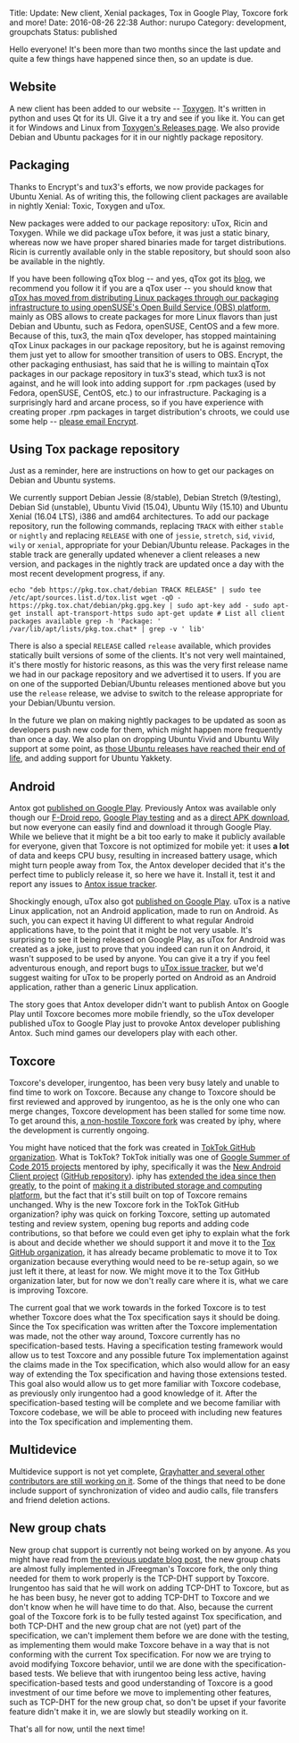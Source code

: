 Title: Update: New client, Xenial packages, Tox in Google Play, Toxcore fork and more!
Date: 2016-08-26 22:38
Author: nurupo
Category: development, groupchats
Status: published

Hello everyone! It's been more than two months since the last update and
quite a few things have happened since then, so an update is due.

Website
-------

A new client has been added to our website --
[Toxygen](https://tox.chat/clients.html). It's written in python and
uses Qt for its UI. Give it a try and see if you like it. You can get it
for Windows and Linux from [Toxygen's Releases
page](https://github.com/toxygen-project/toxygen/releases). We also
provide Debian and Ubuntu packages for it in our nightly package
repository.

Packaging
---------

Thanks to Encrypt's and tux3's efforts, we now provide packages for
Ubuntu Xenial. As of writing this, the following client packages are
available in nightly Xenial: Toxic, Toxygen and uTox.

New packages were added to our package repository: uTox, Ricin and
Toxygen. While we did package uTox before, it was just a static binary,
whereas now we have proper shared binaries made for target
distributions. Ricin is currently available only in the stable
repository, but should soon also be available in the nightly.

If you have been following qTox blog -- and yes, qTox got its
[blog](https://qtox.github.io/blog), we recommend you follow it if you
are a qTox user -- you should know that [qTox has moved from
distributing Linux packages through our packaging infrastructure to
using openSUSE's Open Build Service (OBS)
platform](https://qtox.github.io/blog/2016/08/10/Hello-World.html),
mainly as OBS allows to create packages for more Linux flavors than just
Debian and Ubuntu, such as Fedora, openSUSE, CentOS and a few more.
Because of this, tux3, the main qTox developer, has stopped maintaining
qTox Linux packages in our package repository, but he is against
removing them just yet to allow for smoother transition of users to OBS.
Encrypt, the other packaging enthusiast, has said that he is willing to
maintain qTox packages in our package repository in tux3's stead, which
tux3 is not against, and he will look into adding support for .rpm
packages (used by Fedora, openSUSE, CentOS, etc.) to our infrastructure.
Packaging is a surprisingly hard and arcane process, so if you have
experience with creating proper .rpm packages in target distribution's
chroots, we could use some help -- [please email
Encrypt](mailto:encrypt@encrypt-tips.tk?subject=Help%20with%20rpm%20packaging&cc=infrastructure@tox.chat).

Using Tox package repository
----------------------------

Just as a reminder, here are instructions on how to get our packages on
Debian and Ubuntu systems.

We currently support Debian Jessie (8/stable), Debian Stretch
(9/testing), Debian Sid (unstable), Ubuntu Vivid (15.04), Ubuntu Wily
(15.10) and Ubuntu Xenial (16.04 LTS), i386 and amd64 architectures. To
add our package repository, run the following commands, replacing
`TRACK` with either `stable` or `nightly` and replacing `RELEASE` with
one of `jessie`, `stretch`, `sid`, `vivid`, `wily` or `xenial`,
appropriate for your Debian/Ubuntu release. Packages in the stable track
are generally updated whenever a client releases a new version, and
packages in the nightly track are updated once a day with the most
recent development progress, if any.

`echo "deb https://pkg.tox.chat/debian TRACK RELEASE" | sudo tee /etc/apt/sources.list.d/tox.list wget -qO - https://pkg.tox.chat/debian/pkg.gpg.key | sudo apt-key add - sudo apt-get install apt-transport-https sudo apt-get update # List all client packages available grep -h 'Package: ' /var/lib/apt/lists/pkg.tox.chat* | grep -v ' lib'`

There is also a special `RELEASE` called `release` available, which
provides statically built versions of some of the clients. It's not very
well maintained, it's there mostly for historic reasons, as this was the
very first release name we had in our package repository and we
advertised it to users. If you are on one of the supported Debian/Ubuntu
releases mentioned above but you use the `release` release, we advise to
switch to the release appropriate for your Debian/Ubuntu version.

In the future we plan on making nightly packages to be updated as soon
as developers push new code for them, which might happen more frequently
than once a day. We also plan on dropping Ubuntu Vivid and Ubuntu Wily
support at some point, as [those Ubuntu releases have reached their end
of life](https://wiki.ubuntu.com/Releases), and adding support for
Ubuntu Yakkety.

Android
-------

Antox got [published on Google
Play](https://play.google.com/store/apps/details?id=chat.tox.antox).
Previously Antox was available only though our [F-Droid
repo](https://pkg.tox.chat/fdroid/repo), [Google Play
testing](https://play.google.com/apps/testing/chat.tox.antox) and as a
[direct APK download](https://pkg.tox.chat/fdroid/repo/antox.apk), but
now everyone can easily find and download it through Google Play. While
we believe that it might be a bit too early to make it publicly
available for everyone, given that Toxcore is not optimized for mobile
yet: it uses **a lot** of data and keeps CPU busy, resulting in
increased battery usage, which might turn people away from Tox, the
Antox developer decided that it's the perfect time to publicly release
it, so here we have it. Install it, test it and report any issues to
[Antox issue tracker](https://github.com/Antox/Antox/issues).

Shockingly enough, uTox also got [published on Google
Play](https://play.google.com/store/apps/details?id=tox.client.utox).
uTox is a native Linux application, not an Android application, made to
run on Android. As such, you can expect it having UI different to what
regular Android applications have, to the point that it might be not
very usable. It's surprising to see it being released on Google Play, as
uTox for Android was created as a joke, just to prove that you indeed
can run it on Android, it wasn't supposed to be used by anyone. You can
give it a try if you feel adventurous enough, and report bugs to [uTox
issue tracker](https://github.com/GrayHatter/uTox/issues), but we'd
suggest waiting for uTox to be properly ported on Android as an Android
application, rather than a generic Linux application.

The story goes that Antox developer didn't want to publish Antox on
Google Play until Toxcore becomes more mobile friendly, so the uTox
developer published uTox to Google Play just to provoke Antox developer
publishing Antox. Such mind games our developers play with each other.

Toxcore
-------

Toxcore's developer, irungentoo, has been very busy lately and unable to
find time to work on Toxcore. Because any change to Toxcore should be
first reviewed and approved by irungentoo, as he is the only one who can
merge changes, Toxcore development has been stalled for some time now.
To get around this, [a non-hostile Toxcore
fork](https://github.com/TokTok/toxcore) was created by iphy, where the
development is currently ongoing.

You might have noticed that the fork was created in [TokTok GitHub
organization](https://github.com/TokTok). What is TokTok? TokTok
initially was one of [Google Summer of Code 2015
projects](https://www.google-melange.com/archive/gsoc/2015/orgs/tox)
mentored by iphy, specifically it was the [New Android Client
project](https://wiki.tox.chat/developers/gsoc/2015/ideas#new_android_client)
([GitHub repository](https://github.com/iphydf/toktok)). iphy has
[extended the idea since then
greatly](https://toktok.github.io/index.html), to the point of [making
it a distributed storage and computing
platform](https://toktok.github.io/vision.html), but the fact that it's
still built on top of Toxcore remains unchanged. Why is the new Toxcore
fork in the TokTok GitHub organization? iphy was quick on forking
Toxcore, setting up automated testing and review system, opening bug
reports and adding code contributions, so that before we could even get
iphy to explain what the fork is about and decide whether we should
support it and move it to the [Tox GitHub
organization](https://github.com/Tox), it has already became problematic
to move it to Tox organization because everything would need to be
re-setup again, so we just left it there, at least for now. We might
move it to the Tox GitHub organization later, but for now we don't
really care where it is, what we care is improving Toxcore.

The current goal that we work towards in the forked Toxcore is to test
whether Toxcore does what the Tox specification says it should be doing.
Since the Tox specification was written after the Toxcore implementation
was made, not the other way around, Toxcore currently has no
specification-based tests. Having a specification testing framework
would allow us to test Toxcore and any possible future Tox
implementation against the claims made in the Tox specification, which
also would allow for an easy way of extending the Tox specification and
having those extensions tested. This goal also would allow us to get
more familiar with Toxcore codebase, as previously only irungentoo had a
good knowledge of it. After the specification-based testing will be
complete and we become familiar with Toxcore codebase, we will be able
to proceed with including new features into the Tox specification and
implementing them.

Multidevice
-----------

Multidevice support is not yet complete, [Grayhatter and several other
contributors are still working on
it](https://github.com/GrayHatter/toxcore/tree/multi-device). Some of
the things that need to be done include support of synchronization of
video and audio calls, file transfers and friend deletion actions.

New group chats
---------------

New group chat support is currently not being worked on by anyone. As
you might have read from [the previous update blog
post]({filename}2016-06-07_update-new-group-chats-multi-device-and-more.en.md),
the new group chats are almost fully implemented in JFreegman's Toxcore
fork, the only thing needed for them to work properly is the TCP-DHT
support by Toxcore. Irungentoo has said that he will work on adding
TCP-DHT to Toxcore, but as he has been busy, he never got to adding
TCP-DHT to Toxcore and we don't know when he will have time to do that.
Also, because the current goal of the Toxcore fork is to be fully tested
against Tox specification, and both TCP-DHT and the new group chat are
not (yet) part of the specification, we can't implement them before we
are done with the testing, as implementing them would make Toxcore
behave in a way that is not conforming with the current Tox
specification. For now we are trying to avoid modifying Toxcore
behavior, until we are done with the specification-based tests. We
believe that with irungentoo being less active, having
specification-based tests and good understanding of Toxcore is a good
investment of our time before we move to implementing other features,
such as TCP-DHT for the new group chat, so don't be upset if your
favorite feature didn't make it in, we are slowly but steadily working
on it.

That's all for now, until the next time!
